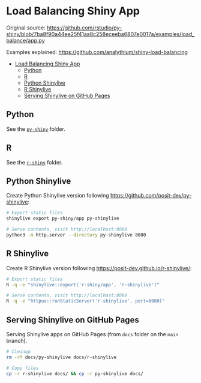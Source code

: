 # Load Balancing Shiny App

Original source: <https://github.com/rstudio/py-shiny/blob/7ba8f90a44ee25f41aa8c258eceeba6807e0017a/examples/load_balance/app.py>

Examples explained: <https://github.com/analythium/shiny-load-balancing>

- [Load Balancing Shiny App](#load-balancing-shiny-app)
  - [Python](#python)
  - [R](#r)
  - [Python Shinylive](#python-shinylive)
  - [R Shinylive](#r-shinylive)
  - [Serving Shinylive on GitHub Pages](#serving-shinylive-on-github-pages)

## Python

See the [`py-shiny`](./py-shiny/) folder.

## R

See the [`r-shiny`](./r-shiny/) folder.

## Python Shinylive

Create Python Shinylive version following <https://github.com/posit-dev/py-shinylive>:

```bash
# Export static files
shinylive export py-shiny/app py-shinylive

# Serve contents, visit http://localhost:8080
python3 -m http.server --directory py-shinylive 8080
```

## R Shinylive

Create R Shinylive version following <https://posit-dev.github.io/r-shinylive/>:

```bash
# Export static files
R -q -e "shinylive::export('r-shiny/app', 'r-shinylive')"

# Serve contents, visit http://localhost:8080
R -q -e "httpuv::runStaticServer('r-shinylive', port=8080)"
```

## Serving Shinylive on GitHub Pages

Serving Shinylive apps on GitHub Pages (from `docs` folder on the `main` branch).

```bash
# Cleanup
rm -rf docs/py-shinylive docs/r-shinylive

# Copy files
cp -r r-shinylive docs/ && cp -r py-shinylive docs/
```
